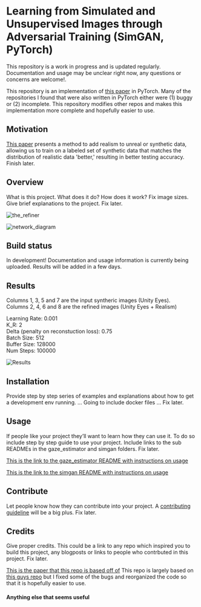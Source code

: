 # Learning from Simulated and Unsupervised Images through Adversarial Training (SimGAN, PyTorch)
This repository is a work in progress and is updated regularly. Documentation and usage may be unclear right now, any questions or concerns are welcome!.

This repository is an implementation of [this paper](https://arxiv.org/abs/1612.07828) in PyTorch. Many of the repositories I found that were also written in PyTorch either were (1) buggy or (2) incomplete. This repository modifies other repos and makes this implementation more complete and hopefully easier to use. 

## Motivation
[This paper](https://arxiv.org/abs/1612.07828) presents a method to add realism to unreal or synthetic data, allowing us to train on a labeled set of synthetic data that matches the distribution of realistic data 'better,' resulting in better testing accuracy. Finish later.


## Overview
What is this project. What does it do? How does it work? Fix image sizes. Give brief explanations to the project. Fix later.

![the_refiner](https://github.ford.com/DMERRIC5/Learning-from-Simulated-and-Unsupervised-Images-through-Adversarial-Training-SimGAN-PyTorch-/blob/master/images/refiner.png)

![network_diagram](https://github.ford.com/DMERRIC5/Learning-from-Simulated-and-Unsupervised-Images-through-Adversarial-Training-SimGAN-PyTorch-/blob/master/images/network_architecture.png)

## Build status
In development! Documentation and usage information is currently being uploaded. Results will be added in a few days.

## Results
Columns 1, 3, 5 and 7 are the input syntheric images (Unity Eyes). <br/>
Columns 2, 4, 6 and 8 are the refined images (Unity Eyes + Realism)

Learning Rate: 0.001 <br/>
K_R: 2 <br/>
Delta (penalty on reconstuction loss): 0.75 <br/>
Batch Size: 512 <br/>
Buffer Size: 128000 <br/>
Num Steps: 100000 <br/>

![Results](https://github.com/dmerrick520/Learning-from-Simulated-and-Unsupervised-Images-through-Adversarial-Training-SimGAN-PyTorch/blob/master/images/001_2_P75_512_128000_100000.jpg)

## Installation
Provide step by step series of examples and explanations about how to get a development env running.
... Going to include docker files ... Fix later.

## Usage
If people like your project they’ll want to learn how they can use it. To do so include step by step guide to use your project.
Include links to the sub READMEs in the gaze_estimator and simgan folders. Fix later.

[This is the link to the gaze_estimator README with instructions on usage](/gaze_estimator/README.md)

[This is the link to the simgan README with instructions on usage](/simgan/README.md)

## Contribute
Let people know how they can contribute into your project. A [contributing guideline](https://github.com/zulip/zulip-electron/blob/master/CONTRIBUTING.md) will be a big plus. Fix later.

## Credits
Give proper credits. This could be a link to any repo which inspired you to build this project, any blogposts or links to people who contrbuted in this project. Fix later.

[This is the paper that this repo is based off of](https://arxiv.org/abs/1612.07828)
This repo is largely based on [this guys repo](https://github.com/automan000/SimGAN_PyTorch) but I fixed some of the bugs and reorganized the code so that it is hopefully easier to use.

#### Anything else that seems useful
